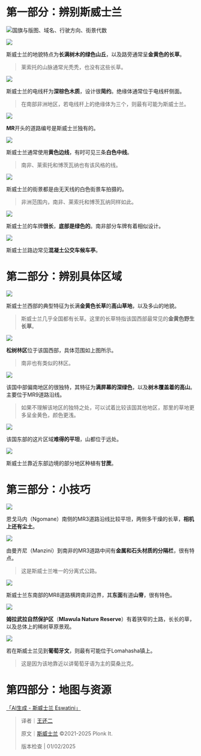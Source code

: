 # 第一部分：辨别斯威士兰
![国旗与版图、域名、行驶方向、街景代数](https://cdn.nlark.com/yuque/0/2023/png/35076970/1678859742653-763733d7-e900-49b1-b24f-1d8d9f7226a4.png)

![](https://cdn.nlark.com/yuque/0/2023/png/35076970/1678859743030-0d8c3a62-9f03-4a67-80de-380233281fa9.png)

斯威士兰的地貌特点为**长满树木的绿色山丘**，以及路旁通常呈**金黄色的长草**。

> 莱索托的山脉通常光秃秃，也没有这些长草。
>

![](https://cdn.nlark.com/yuque/0/2023/png/35076970/1678859743661-6f69039c-905f-44d9-858e-c846b7bcdc9d.png)

斯威士兰的电线杆为**深棕色木质**，设计很**简约**。绝缘体通常位于电线杆侧面。

> 在南部非洲地区，若电线杆上的绝缘体为三个，则最有可能为斯威士兰。
>

![](https://cdn.nlark.com/yuque/0/2023/png/35076970/1678859744345-c11aa6c5-8fb7-47e2-b60f-fe04fc42c336.png)

**MR**开头的道路编号是斯威士兰独有的。

![](https://cdn.nlark.com/yuque/0/2023/png/35076970/1678859745669-b96631eb-f121-431b-b618-c48f2cc08fde.png)

斯威士兰通常使用**黄色边线**，有时可见三条**白色中线**。

> 南非、莱索托和博茨瓦纳也有该风格的线。
>

![](https://cdn.nlark.com/yuque/0/2023/png/35076970/1678859746284-63a865de-79b1-4960-97d8-b48111aa1145.png)

斯威士兰的街景都是由无天线的白色街景车拍摄的。

> 非洲范围内，南非、莱索托和博茨瓦纳同样如此。
>

![](https://cdn.nlark.com/yuque/0/2023/png/35076970/1678859746811-9c859922-9bc7-4fed-8902-7cce30ec1e8c.png)

斯威士兰的车牌**很长**，**底部是绿色的**。南非部分车牌有着相似设计。

![](https://cdn.nlark.com/yuque/0/2023/png/35076970/1678859747716-6d748c37-910b-4890-8068-25dab8b5f824.png)

斯威士兰路边常见**混凝土公交车候车亭**。

# 第二部分：辨别具体区域
![](https://cdn.nlark.com/yuque/0/2023/png/35076970/1678859748288-21afa865-c1c9-48bd-9f8b-d47a48b9b9e4.png)

斯威士兰西部的典型特征为长满**金黄色长草**的**高山草地**，以及多山的地貌。

> 斯威士兰几乎全国都有长草。这里的长草特指该国西部最常见的**金黄色野生长草**。
>

![](https://cdn.nlark.com/yuque/0/2023/png/35076970/1678859748865-f0a03b1b-cba3-4363-8a75-ebff73a381a1.png)

**松树林区**位于该国西部，具体范围如上图所示。

> 南非也有类似的林区。
>

![](https://cdn.nlark.com/yuque/0/2023/png/35076970/1678859749447-39aab4cb-1635-4dd9-ac05-258d09ff0797.png)

该国中部偏南地区的很独特，其特征为**满屏幕的深绿色**，以及**树木覆盖着的高山**。主要位于MR9道路沿线。

> 如果不理解该地区的独特之处，可以试着比较该国其他地区，那里的草地更多呈金黄色，颜色更浅。
>

![](https://cdn.nlark.com/yuque/0/2023/png/35076970/1678859750240-0cc2f271-bebf-458a-852d-094fb176b5b6.png)

该国东部的这片区域**难得的平坦**，山都位于远处。

![](https://cdn.nlark.com/yuque/0/2023/png/35076970/1678859750885-b1c6db2b-abec-4ec4-85bc-6fb008d9c8b4.png)

斯威士兰靠近东部边境的部分地区种植有**甘蔗**。

# 第三部分：小技巧
![](https://cdn.nlark.com/yuque/0/2023/png/35076970/1678859751427-b1903387-8bbd-4d77-90d7-e8acc13216be.png)

恩戈马内（Ngomane）南侧的MR3道路沿线比较平坦，两侧多干燥的长草，**相机上还有尘土**。

![](https://cdn.nlark.com/yuque/0/2023/png/35076970/1678859751962-8000fcf3-eae0-421e-a1ec-843f245c5630.png)

由曼齐尼（Manzini）到南非的MR3道路中间有**金属和石头材质的分隔栏**，很有特点。

> 这是斯威士兰唯一的分离式公路。
>

![](https://cdn.nlark.com/yuque/0/2023/png/35076970/1678859752459-dae6084d-7ccf-4b6b-bea7-a849f6b8c08d.png)

斯威士兰东南部的MR8道路横跨南非边界，其**东面**有道**山脊**，很有特色。

![](https://cdn.nlark.com/yuque/0/2023/png/35076970/1678859752967-62cbd9cb-52f4-4900-8f91-1b9564bb2e64.png)

**姆拉武拉自然保护区**（**Mlawula Nature Reserve**）有着狭窄的土路，长长的草，以及总体上的稀树草原景观。

![](https://cdn.nlark.com/yuque/0/2023/png/35076970/1678859753562-e2cd3160-2e35-42cf-826e-65e95be1cc15.png)

若在斯威士兰见到**葡萄牙文**，则最有可能位于Lomahasha镇上。

> 这是因为该地靠近以讲葡萄牙语为主的莫桑比克。
>

# 第四部分：地图与资源
[「AI生成 - 斯威士兰 Eswatini」](https://tuxun.fun/maps_detail?mapsId=1455)



> 译者｜[王还二](https://tuxun.fun/user/55071)
>
> 原文｜[斯威士兰](https://www.plonkit.net/eswatini) ©2021-2025 Plonk It.
>
> 版本检查 | 01/02/2025
>

